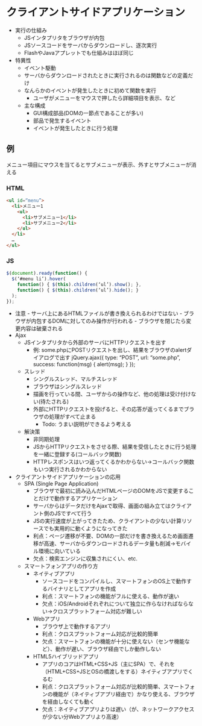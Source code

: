 # クライアントサイドアプリケーション

- 実行の仕組み
    - JSインタプリタをブラウザが内包
    - JSソースコードをサーバからダウンロードし、逐次実行
    - FlashやJavaアプレットでも仕組みはほぼ同じ
- 特異性
    - イベント駆動
    - サーバからダウンロードされたときに実行されるのは関数などの定義だけ
    - なんらかのイベントが発生したときに初めて関数を実行
        - ユーザがメニューをマウスで押したら詳細項目を表示、など
    - 主な構成
        - GUI構成部品(DOMの一節点であることが多い)
        - 部品で発生するイベント
        - イベントが発生したときに行う処理
 
## 例
メニュー項目にマウスを当てるとサブメニューが表示、外すとサブメニューが消える

### HTML

``` html
<ul id=“menu”>
  <li>メニュー1
    <ul>
      <li>サブメニュー1</li>
      <li>サブメニュー2</li>
    </ul>
  </li>
  …
</ul>
```

### JS

``` javascript
$(document).ready(function() {
  $(‘#menu li’).hover(
    function() { $(this).children(‘ul’).show(); },
    function() { $(this).children(‘ul’).hide(); }
  );
});
```

- 注意
        - サーバ上にあるHTMLファイルが書き換えられるわけではない
        - ブラウザが内包するDOMに対してのみ操作が行われる
        - ブラウザを閉じたら変更内容は破棄される
- Ajax
    - JSインタプリタから外部のサーバにHTTPリクエストを出す
        - 例: some.phpにPOSTリクエストを出し、結果をブラウザのalertダイアログで出す
jQuery.ajax({
  type: “POST”,
  url: “some.php”,
  success: function(msg) {
    alert(msg);
  }
});
    - スレッド
        - シングルスレッド、マルチスレッド
        - ブラウザはシングルスレッド
        - 描画を行っている間、ユーザからの操作など、他の処理は受け付けない(待たされる)
        - 外部にHTTPリクエストを投げると、その応答が返ってくるまでブラウザの処理がすべて止まる
            - Todo: うまい説明ができるよう考える
    - 解決策
        - 非同期処理
        - JSからHTTPリクエストをさせる際、結果を受信したときに行う処理を一緒に登録する(コールバック関数)
        - HTTPレスポンスはいつ返ってくるかわからない→コールバック関数もいつ実行されるかわからない
- クライアントサイドアプリケーションの応用
    - SPA (Single Page Application)
        - ブラウザで最初に読み込んだHTMLページのDOMをJSで変更することだけで動作するアプリケーション
        - サーバからはデータだけをAjaxで取得、画面の組み立てはクライアント側のJSですべて行う
        - JSの実行速度が上がってきたため、クライアントの少ない計算リソースでも実用的に動くようになってきた
        - 利点：ページ遷移が不要、DOMの一部だけを書き換えるため画面遷移が高速、サーバからダウンロードされるデータ量も削減→モバイル環境に向いている
        - 欠点：検索エンジンに収集されにくい、etc.
    - スマートフォンアプリの作り方
        - ネイティブアプリ
            - ソースコードをコンパイルし、スマートフォンのOS上で動作するバイナリとしてアプリを作成
            - 利点：スマートフォンの機能がフルに使える、動作が速い
            - 欠点：iOS/Androidそれぞれについて独立に作らなければならない→クロスプラットフォーム対応が難しい
        - Webアプリ
            - ブラウザ上で動作するアプリ
            - 利点：クロスプラットフォーム対応が比較的簡単
            - 欠点：スマートフォンの機能が十分に使えない（センサ機能など）、動作が遅い、ブラウザ経由でしか動作しない
        - HTML5ハイブリッドアプリ
            - アプリのコアはHTML+CSS+JS（主にSPA）で、それを（HTML+CSS+JSとOSの橋渡しをする）ネイティブアプリでくるむ
            - 利点：クロスプラットフォーム対応が比較的簡単、スマートフォンの機能が（ネイティブアプリ経由で）かなり使える、ブラウザを経由しなくても動く
            - 欠点：ネイティブアプリよりは遅い（が、ネットワークアクセスが少ない分Webアプリより高速）